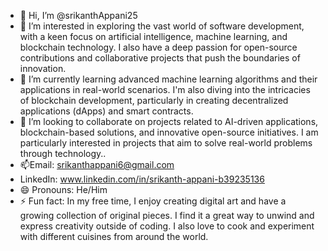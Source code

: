 - 👋 Hi, I’m @srikanthAppani25
- 👀 I’m interested in exploring the vast world of software development, with a keen focus on artificial intelligence, machine learning, and blockchain technology. I also have a deep passion for open-source contributions and collaborative projects that push the boundaries of innovation.
- 🌱 I’m currently learning advanced machine learning algorithms and their applications in real-world scenarios. I'm also diving into the intricacies of blockchain development, particularly in creating decentralized applications (dApps) and smart contracts.
- 💞️ I’m looking to collaborate on projects related to AI-driven applications, blockchain-based solutions, and innovative open-source initiatives. I am particularly interested in projects that aim to solve real-world problems through technology..
- 📫Email: srikanthappani6@gmail.com
- LinkedIn: www.linkedin.com/in/srikanth-appani-b39235136
- 😄 Pronouns: He/Him
- ⚡ Fun fact: In my free time, I enjoy creating digital art and have a growing collection of original pieces. I find it a great way to unwind and express creativity outside of coding. I also love to cook and experiment with different cuisines from around the world.

<!---
srikanthAppani25/srikanthAppani25 is a ✨ special ✨ repository because its `README.md` (this file) appears on your GitHub profile.
You can click the Preview link to take a look at your changes.
--->

